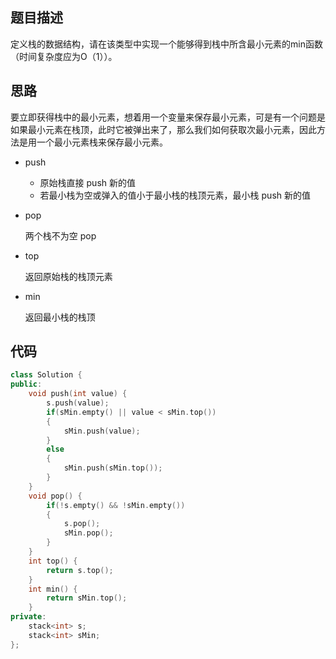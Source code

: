 ## 题目描述

定义栈的数据结构，请在该类型中实现一个能够得到栈中所含最小元素的min函数（时间复杂度应为O（1））。

## 思路

要立即获得栈中的最小元素，想着用一个变量来保存最小元素，可是有一个问题是如果最小元素在栈顶，此时它被弹出来了，那么我们如何获取次最小元素，因此方法是用一个最小元素栈来保存最小元素。

- push
    - 原始栈直接 push 新的值
    - 若最小栈为空或弹入的值小于最小栈的栈顶元素，最小栈 push 新的值

- pop  

    两个栈不为空 pop
- top  

    返回原始栈的栈顶元素
- min  

    返回最小栈的栈顶


## 代码

```cpp
class Solution {
public:
    void push(int value) {
        s.push(value);
        if(sMin.empty() || value < sMin.top())
        {
            sMin.push(value);
        }
        else
        {
            sMin.push(sMin.top());
        }
    }
    void pop() {
        if(!s.empty() && !sMin.empty())
        {
            s.pop();
            sMin.pop();
        }
    }
    int top() {
        return s.top();
    }
    int min() {
        return sMin.top();
    }
private:
    stack<int> s;
    stack<int> sMin;
};
```
